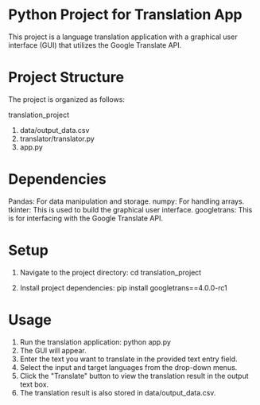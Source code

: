 # Python Project for Translation App
This project is a language translation application with a graphical user interface (GUI) that utilizes the Google Translate API.

<!--# Video Explanation
Have to attach the video link or maybe generate a new video-->


# Project Structure
The project is organized as follows:

translation_project
1. data/output_data.csv
2. translator/translator.py
3. app.py

# Dependencies
Pandas: For data manipulation and storage.
numpy: For handling arrays.
tkinter: This is used to build the graphical user interface.
googletrans: This is for interfacing with the Google Translate API.

# Setup
1. Navigate to the project directory:
   cd translation_project
   
2. Install project dependencies:
   pip install googletrans==4.0.0-rc1

# Usage
1. Run the translation application:
   python app.py
2. The GUI will appear.
3. Enter the text you want to translate in the provided text entry field.
4. Select the input and target languages from the drop-down menus.
5. Click the "Translate" button to view the translation result in the output text box.
6. The translation result is also stored in data/output_data.csv.
